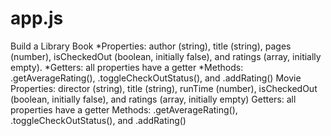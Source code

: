 # app.js
Build a Library
Book
*Properties: author (string), title (string), pages (number), isCheckedOut (boolean, initially false), and ratings (array, initially empty).
*Getters: all properties have a getter
*Methods: .getAverageRating(), .toggleCheckOutStatus(), and .addRating()
Movie
Properties: director (string), title (string), runTime (number), isCheckedOut (boolean, initially false), and ratings (array, initially empty)
Getters: all properties have a getter
Methods: .getAverageRating(), .toggleCheckOutStatus(), and .addRating()
